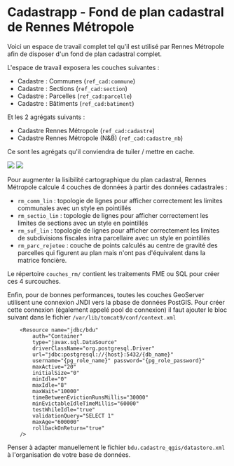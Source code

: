 # Cadastrapp - Fond de plan cadastral de Rennes Métropole

Voici un espace de travail complet tel qu'il est utilisé par Rennes Métropole afin de disposer d'un fond de plan cadastral complet.

L'espace de travail exposera les couches suivantes :

* Cadastre : Communes	(`ref_cad:commune`)
* Cadastre : Sections	(`ref_cad:section`)
* Cadastre : Parcelles	(`ref_cad:parcelle`)
* Cadastre : Bâtiments	(`ref_cad:batiment`)

Et les 2 agrégats suivants :

* Cadastre Rennes Métropole	(`ref_cad:cadastre`)
* Cadastre Rennes Métropole (N&B)	(`ref_cad:cadastre_nb`)

Ce sont les agrégats qu'il conviendra de tuiler / mettre en cache.


![](https://public.sig.rennesmetropole.fr/geoserver/ref_cad/wms?SERVICE=WMS&VERSION=1.1.1&REQUEST=GetMap&FORMAT=image%2Fpng&TRANSPARENT=true&LAYERS=ref_cad%3Acadastre&exceptions=application%2Fvnd.ogc.se_inimage&SRS=EPSG%3A3948&STYLES=&WIDTH=301&HEIGHT=251&BBOX=1348271.3605096072%2C7208053.914425999%2C1348629.2579826668%2C7208352.162320215)  ![](https://public.sig.rennesmetropole.fr/geoserver/ref_cad/wms?SERVICE=WMS&VERSION=1.1.1&REQUEST=GetMap&FORMAT=image%2Fpng&TRANSPARENT=true&LAYERS=ref_cad%3Acadastre_nb&exceptions=application%2Fvnd.ogc.se_inimage&SRS=EPSG%3A3948&STYLES=&WIDTH=301&HEIGHT=251&BBOX=1348271.3605096072%2C7208053.914425999%2C1348629.2579826668%2C7208352.162320215)

Pour augmenter la lisibilité cartographique du plan cadastral, Rennes Métropole calcule 4 couches de données à partir des données cadastrales :

* `rm_comm_lin` : topologie de lignes pour afficher correctement les limites communales avec un style en pointillés
* `rm_sectio_lin` : topologie de lignes pour afficher correctement les limites de sections avec un style en pointillés
* `rm_suf_lin` : topologie de lignes pour afficher correctement les limites de subdivisions fiscales intra parcellaire avec un style en pointillés
* `rm_parc_rejetee` : couche de points calculés au centre de gravité des parcelles qui figurent au plan mais n'ont pas d'équivalent dans la matrice foncière.


Le répertoire `couches_rm/` contient les traitements FME ou SQL pour créer ces 4 surcouches.

Enfin, pour de bonnes performances, toutes les couches GeoServer utilisent une connexion JNDI vers la pbase de données PostGIS. Pour créer cette connexion (également appelé pool de connexion) il faut ajouter le bloc suivant dans le fichier `/var/lib/tomcat9/conf/context.xml`

```
    <Resource name="jdbc/bdu"
        auth="Container"
        type="javax.sql.DataSource"
        driverClassName="org.postgresql.Driver"
        url="jdbc:postgresql://{host}:5432/{db_name}"
        username="{pg_role_name}" password="{pg_role_password}"
        maxActive="20"
        initialSize="0"
        minIdle="0"
        maxIdle="8"
        maxWait="10000"
        timeBetweenEvictionRunsMillis="30000"
        minEvictableIdleTimeMillis="60000"
        testWhileIdle="true"
        validationQuery="SELECT 1"
        maxAge="600000"
        rollbackOnReturn="true"
    />
```

Penser à adapter manuellement le fichier `bdu.cadastre_qgis/datastore.xml` à l'organisation de votre base de données.
